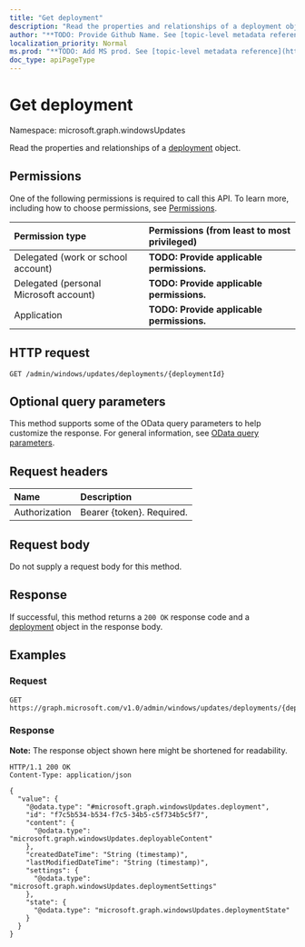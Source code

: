 ```yaml
---
title: "Get deployment"
description: "Read the properties and relationships of a deployment object."
author: "**TODO: Provide Github Name. See [topic-level metadata reference](https://msgo.azurewebsites.net/add/document/guidelines/metadata.html#topic-level-metadata)**"
localization_priority: Normal
ms.prod: "**TODO: Add MS prod. See [topic-level metadata reference](https://msgo.azurewebsites.net/add/document/guidelines/metadata.html#topic-level-metadata)**"
doc_type: apiPageType
---
```


# Get deployment
Namespace: microsoft.graph.windowsUpdates



Read the properties and relationships of a [deployment](../resources/windowsupdates-deployment.md) object.

## Permissions
One of the following permissions is required to call this API. To learn more, including how to choose permissions, see [Permissions](/graph/permissions-reference).

|Permission type|Permissions (from least to most privileged)|
|:---|:---|
|Delegated (work or school account)|**TODO: Provide applicable permissions.**|
|Delegated (personal Microsoft account)|**TODO: Provide applicable permissions.**|
|Application|**TODO: Provide applicable permissions.**|

## HTTP request

<!-- {
  "blockType": "ignored"
}
-->
``` http
GET /admin/windows/updates/deployments/{deploymentId}
```

## Optional query parameters
This method supports some of the OData query parameters to help customize the response. For general information, see [OData query parameters](/graph/query-parameters).

## Request headers
|Name|Description|
|:---|:---|
|Authorization|Bearer {token}. Required.|

## Request body
Do not supply a request body for this method.

## Response

If successful, this method returns a `200 OK` response code and a [deployment](../resources/windowsupdates-deployment.md) object in the response body.

## Examples

### Request
<!-- {
  "blockType": "request",
  "name": "get_deployment"
}
-->
``` http
GET https://graph.microsoft.com/v1.0/admin/windows/updates/deployments/{deploymentId}
```


### Response
**Note:** The response object shown here might be shortened for readability.
<!-- {
  "blockType": "response",
  "truncated": true,
  "@odata.type": "microsoft.graph.windowsUpdates.deployment"
}
-->
``` http
HTTP/1.1 200 OK
Content-Type: application/json

{
  "value": {
    "@odata.type": "#microsoft.graph.windowsUpdates.deployment",
    "id": "f7c5b534-b534-f7c5-34b5-c5f734b5c5f7",
    "content": {
      "@odata.type": "microsoft.graph.windowsUpdates.deployableContent"
    },
    "createdDateTime": "String (timestamp)",
    "lastModifiedDateTime": "String (timestamp)",
    "settings": {
      "@odata.type": "microsoft.graph.windowsUpdates.deploymentSettings"
    },
    "state": {
      "@odata.type": "microsoft.graph.windowsUpdates.deploymentState"
    }
  }
}
```

